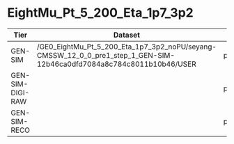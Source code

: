 # EightMu_Pt_5_200_Eta_1p7_3p2

| Tier             | Dataset                                                                                                              | DBS    | Site        |
|------------------|----------------------------------------------------------------------------------------------------------------------|--------|-------------|
| GEN-SIM          | /GE0_EightMu_Pt_5_200_Eta_1p7_3p2_noPU/seyang-CMSSW_12_0_0_pre1_step_1_GEN-SIM-12b46ca0dfd7084a8c784c8011b10b46/USER | phys03 | T2_KR_KISTI |
| GEN-SIM-DIGI-RAW |                                                                                                                      | phys03 | T2_KR_KISTI |
| GEN-SIM-RECO     |                                                                                                                      | phys03 | T2_KR_KISTI |
